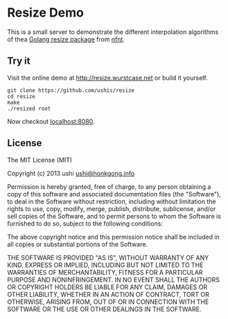 # Resize Demo

This is a small server to demonstrate the different interpolation
algorithms of thea [Golang resize package](https://github.com/nfnt/resize)
from [nfnt](https://github.com/nfnt).

## Try it

Visit the online demo at http://resize.wurstcase.net
or build it yourself.

    git clone https://github.com/ushis/resize
    cd resize
    make
    ./resized root

Now checkout [localhost:8080](http://localhost:8080).

## License

The MIT License (MIT)

Copyright (c) 2013 ushi <ushi@honkgong.info>

Permission is hereby granted, free of charge, to any person obtaining a copy
of this software and associated documentation files (the "Software"), to deal
in the Software without restriction, including without limitation the rights
to use, copy, modify, merge, publish, distribute, sublicense, and/or sell
copies of the Software, and to permit persons to whom the Software is
furnished to do so, subject to the following conditions:

The above copyright notice and this permission notice shall be included in
all copies or substantial portions of the Software.

THE SOFTWARE IS PROVIDED "AS IS", WITHOUT WARRANTY OF ANY KIND, EXPRESS OR
IMPLIED, INCLUDING BUT NOT LIMITED TO THE WARRANTIES OF MERCHANTABILITY,
FITNESS FOR A PARTICULAR PURPOSE AND NONINFRINGEMENT. IN NO EVENT SHALL THE
AUTHORS OR COPYRIGHT HOLDERS BE LIABLE FOR ANY CLAIM, DAMAGES OR OTHER
LIABILITY, WHETHER IN AN ACTION OF CONTRACT, TORT OR OTHERWISE, ARISING FROM,
OUT OF OR IN CONNECTION WITH THE SOFTWARE OR THE USE OR OTHER DEALINGS IN
THE SOFTWARE.
